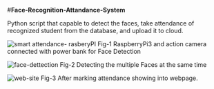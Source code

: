 #**Face-Recognition-Attandance-System**

Python script that capable to detect the faces, take attendance of recognized student from the database, and upload it to cloud.

![smart attendance- rasberyPI](https://user-images.githubusercontent.com/43782259/145939237-ef8716db-92d7-4d3b-a326-45e31c64a9d5.png)
Fig-1 RaspberryPi3 and action camera connected with power bank for Face Detection

![face-dettection](https://user-images.githubusercontent.com/43782259/145939256-009b91a8-c52a-4c62-a125-1f4e8a5ee233.png)
Fig-2 Detecting the multiple Faces at the same time

![web-site](https://user-images.githubusercontent.com/43782259/145939326-f778a771-cd54-481c-adb5-6a87e4fe24e4.png)
Fig-3 After marking attendance showing into webpage.

